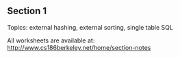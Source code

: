 ## Section 1

Topics: external hashing, external sorting, single table SQL

All worksheets are available at: http://www.cs186berkeley.net/home/section-notes

